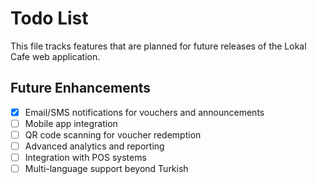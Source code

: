 # Todo List

This file tracks features that are planned for future releases of the Lokal Cafe web application.

## Future Enhancements

- [x] Email/SMS notifications for vouchers and announcements
- [ ] Mobile app integration
- [ ] QR code scanning for voucher redemption
- [ ] Advanced analytics and reporting
- [ ] Integration with POS systems
- [ ] Multi-language support beyond Turkish
